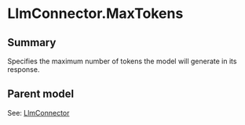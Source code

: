 # LlmConnector.MaxTokens

## Summary

Specifies the maximum number of tokens the model will generate in its response.

## Parent model

See: [LlmConnector](LlmConnector.md)